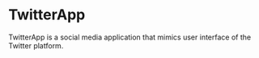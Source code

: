 # TwitterApp
TwitterApp is a social media application that mimics user interface of the Twitter platform.
